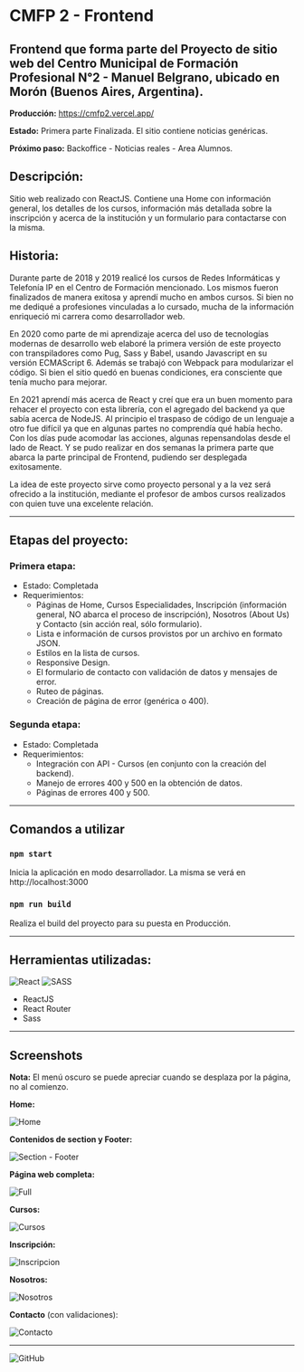 # CMFP 2 - Frontend

## Frontend que forma parte del Proyecto de sitio web del Centro Municipal de Formación Profesional N°2 - Manuel Belgrano, ubicado en Morón (Buenos Aires, Argentina).

**Producción:** https://cmfp2.vercel.app/

**Estado:** Primera parte Finalizada. El sitio contiene noticias genéricas.

**Próximo paso:** Backoffice - Noticias reales - Area Alumnos.

## Descripción:

Sitio web realizado con ReactJS. Contiene una Home con información general, los detalles de los cursos, información más detallada sobre la inscripción y acerca de la institución y un formulario para contactarse con la misma.

## Historia:

Durante parte de 2018 y 2019 realicé los cursos de Redes Informáticas y Telefonía IP en el Centro de Formación mencionado. Los mismos fueron finalizados de manera exitosa y aprendí mucho en ambos cursos. Si bien no me dediqué a profesiones vinculadas a lo cursado, mucha de la información enriqueció mi carrera como desarrollador web.

En 2020 como parte de mi aprendizaje acerca del uso de tecnologías modernas de desarrollo web elaboré la primera versión de este proyecto con transpiladores como Pug, Sass y Babel, usando Javascript en su versión ECMAScript 6. Además se trabajó con Webpack para modularizar el código. Si bien el sitio quedó en buenas condiciones, era consciente que tenía mucho para mejorar.

En 2021 aprendí más acerca de React y creí que era un buen momento para rehacer el proyecto con esta librería, con el agregado del backend ya que sabía acerca de NodeJS. Al principio el traspaso de código de un lenguaje a otro fue difícil ya que en algunas partes no comprendía qué había hecho. Con los días pude acomodar las acciones, algunas repensandolas desde el lado de React. Y se pudo realizar en dos semanas la primera parte que abarca la parte principal de Frontend, pudiendo ser desplegada exitosamente.

La idea de este proyecto sirve como proyecto personal y a la vez será ofrecido a la institución, mediante el profesor de ambos cursos realizados con quien tuve una excelente relación.

<hr>

## Etapas del proyecto:

### Primera etapa:

-   Estado: Completada
-   Requerimientos:
    -   Páginas de Home, Cursos Especialidades, Inscripción (información general, NO abarca el proceso de inscripción), Nosotros (About Us) y Contacto (sin acción real, sólo formulario).
    -   Lista e información de cursos provistos por un archivo en formato JSON.
    -   Estilos en la lista de cursos.
    -   Responsive Design.
    -   El formulario de contacto con validación de datos y mensajes de error.
    -   Ruteo de páginas.
    -   Creación de página de error (genérica o 400).

### Segunda etapa:

-   Estado: Completada
-   Requerimientos:
    -   Integración con API - Cursos (en conjunto con la creación del backend).
    -   Manejo de errores 400 y 500 en la obtención de datos.
    -   Páginas de errores 400 y 500.

<hr>

## Comandos a utilizar

### `npm start`

Inicia la aplicación en modo desarrollador. La misma se verá en http://localhost:3000

### `npm run build`

Realiza el build del proyecto para su puesta en Producción.

<hr>

## Herramientas utilizadas:

<div>
    <img alt="React" src="https://img.shields.io/badge/react-%2320232a.svg?style=for-the-badge&logo=react&logoColor=%2361DAFB"/>
    <img alt="SASS" src="https://img.shields.io/badge/SASS-hotpink.svg?style=for-the-badge&logo=SASS&logoColor=white"/>
</div>

-   ReactJS
-   React Router
-   Sass

<hr>

## Screenshots

**Nota:** El menú oscuro se puede apreciar cuando se desplaza por la página, no al comienzo.

**Home:**

![Home](https://raw.githubusercontent.com/matiasal55/cmfp2-v2-front/main/screenshots/01%20-%20home.png)

**Contenidos de section y Footer:**

![Section - Footer](https://raw.githubusercontent.com/matiasal55/cmfp2-v2-front/main/screenshots/02%20-%20section%20footer.png)

**Página web completa:**

![Full](https://raw.githubusercontent.com/matiasal55/cmfp2-v2-front/main/screenshots/03%20-%20total.png)

**Cursos:**

![Cursos](https://raw.githubusercontent.com/matiasal55/cmfp2-v2-front/main/screenshots/04%20-%20cursos.png)

**Inscripción:**

![Inscripcion](https://raw.githubusercontent.com/matiasal55/cmfp2-v2-front/main/screenshots/05%20-%20inscripcion.png)

**Nosotros:**

![Nosotros](https://raw.githubusercontent.com/matiasal55/cmfp2-v2-front/main/screenshots/06%20-%20nosotros.png)

**Contacto** (con validaciones):

![Contacto](https://raw.githubusercontent.com/matiasal55/cmfp2-v2-front/main/screenshots/07%20-%20contacto.png)

<hr>

<img alt="GitHub" src="https://img.shields.io/github/license/matiasal55/cmfp2-v2-front?style=for-the-badge">
